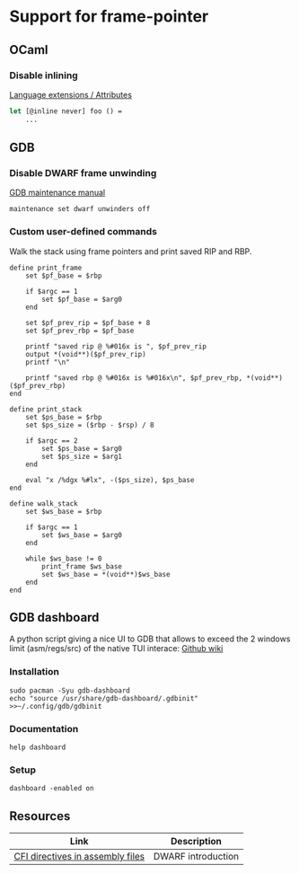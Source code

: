 # Support for frame-pointer

## OCaml

### Disable inlining
[Language extensions / Attributes](https://ocaml.org/manual/attributes.html)

```ocaml
let [@inline never] foo () =
	...
```

## GDB

### Disable DWARF frame unwinding
[GDB maintenance manual](https://sourceware.org/gdb/onlinedocs/gdb/Maintenance-Commands.html)
```
maintenance set dwarf unwinders off
```

### Custom user-defined commands

Walk the stack using frame pointers and print saved RIP and RBP.
```
define print_frame
    set $pf_base = $rbp

    if $argc == 1
        set $pf_base = $arg0
    end

    set $pf_prev_rip = $pf_base + 8
    set $pf_prev_rbp = $pf_base

    printf "saved rip @ %#016x is ", $pf_prev_rip
    output *(void**)($pf_prev_rip)
    printf "\n"

    printf "saved rbp @ %#016x is %#016x\n", $pf_prev_rbp, *(void**)($pf_prev_rbp)
end

define print_stack
    set $ps_base = $rbp
    set $ps_size = ($rbp - $rsp) / 8

    if $argc == 2
        set $ps_base = $arg0
        set $ps_size = $arg1
    end

    eval "x /%dgx %#lx", -($ps_size), $ps_base
end

define walk_stack
    set $ws_base = $rbp

    if $argc == 1
        set $ws_base = $arg0
    end

    while $ws_base != 0
        print_frame $ws_base
        set $ws_base = *(void**)$ws_base
    end
end
```

## GDB dashboard
A python script giving a nice UI to GDB that allows to exceed the 2 windows
limit (asm/regs/src) of the native TUI interace: [Github wiki](https://github.com/cyrus-and/gdb-dashboard/wiki)

### Installation
```
sudo pacman -Syu gdb-dashboard
echo "source /usr/share/gdb-dashboard/.gdbinit" >>~/.config/gdb/gdbinit
```

### Documentation
```
help dashboard
```

### Setup
```
dashboard -enabled on
```

## Resources
| Link | Description |
| --- | --- |
| [CFI directives in assembly files](https://www.imperialviolet.org/2017/01/18/cfi.html) | DWARF introduction |
